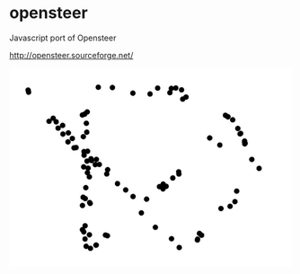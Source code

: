 # opensteer
Javascript port of Opensteer

http://opensteer.sourceforge.net/

![Opensteer](/screenshots/opensteer-anim.gif)